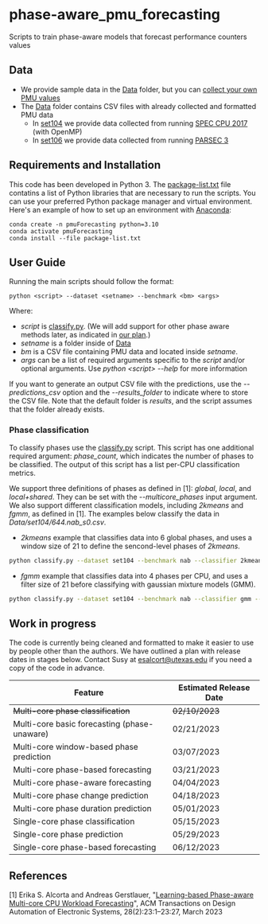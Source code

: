 # phase-aware_pmu_forecasting
Scripts to train phase-aware models that forecast performance counters values

## Data

* We provide sample data in the [Data](Data) folder, but you can [collect your own PMU values](https://github.com/esalcort/collectPMUEmon)
* The [Data](Data) folder contains CSV files with already collected and formatted PMU data
    * In [set104](Data/set104/) we provide data collected from running [SPEC CPU 2017](https://www.spec.org/cpu2017/)  (with OpenMP)
    * In [set106](Data/set106/) we provide data collected from running [PARSEC 3](https://parsec.cs.princeton.edu/parsec3-doc.htm)


## Requirements and Installation
This code has been developed in Python 3. The [package-list.txt](package-list.txt) file contatins a list of Python libraries that are necessary to run the scripts. You can use your preferred Python package manager and virtual environment. Here's an example of how to set up an environment with [Anaconda](https://www.anaconda.com/):

```shell
conda create -n pmuForecasting python=3.10
conda activate pmuForecasting
conda install --file package-list.txt
```

## User Guide
Running the main scripts should follow the format:
```shell
python <script> --dataset <setname> --benchmark <bm> <args>
```
Where:
 * *script* is [classify.py](classify.py). (We will add support for other phase aware methods later, as indicated in [our plan](#work-in-progress).)
 * *setname* is a folder inside of [Data](Data)
 * *bm* is a CSV file containing PMU data and located inside *setname*.
 * *args* can be a list of required arguments specific to the *script* and/or optional arguments. Use *python \<script\> --help* for more information

If you want to generate an output CSV file with the predictions, use the *--predictions_csv* option and the *--results_folder* to indicate where to store the CSV file. Note that the default folder is *results*, and the script assumes that the folder already exists.


### Phase classification
To classify phases use the [classify.py](classify.py) script. This script has one additional required argument: *phase_count*, which indicates the number of phases to be classified.
The output of this script has a list per-CPU classification metrics.

We support three definitions of phases as defined in [1]: *global*, *local*, and *local+shared*. They can be set with the *--multicore_phases* input argument. We also support different classification models, including *2kmeans* and *fgmm*, as defined in [1]. The examples below classify the data in *Data/set104/644.nab_s0.csv*.
* *2kmeans* example that classifies data into 6 global phases, and uses a window size of 21 to define the sencond-level phases of *2kmeans*.
```bash
python classify.py --dataset set104 --benchmark nab --classifier 2kmeans --phase_count 6 --W 21 --multicore_phases global --input_counters CPI L2_RQSTS.MISS OFFCORE_REQUESTS.DEMAND_DATA_RD FP_ARITH_INST_RETIRED.SCALAR_DOUBLE BR_MISP_RETIRED.ALL_BRANCHES 
```
* *fgmm* example that classifies data into 4 phases per CPU, and uses a filter size of 21 before classifying with gaussian mixture models (GMM).
```bash
python classify.py --dataset set104 --benchmark nab --classifier gmm --phase_count 4 --filter_size 21 --multicore_phases local --input_counters CPI L2_RQSTS.MISS OFFCORE_REQUESTS.DEMAND_DATA_RD FP_ARITH_INST_RETIRED.SCALAR_DOUBLE BR_MISP_RETIRED.ALL_BRANCHES 
```

## Work in progress

The code is currently being cleaned and formatted to make it easier to use by people other than the authors. We have outlined a plan with release dates in stages below. Contact Susy at esalcort@utexas.edu if you need a copy of the code in advance.

| Feature | Estimated Release Date |
| --------| ---------------------- |
| ~~Multi-core phase classification~~ | ~~02/10/2023~~ |
| Multi-core basic forecasting (phase-unaware) | 02/21/2023 |
| Multi-core window-based phase prediction | 03/07/2023 |
| Multi-core phase-based forecasting | 03/21/2023 |
| Multi-core phase-aware forecasting | 04/04/2023 |
| Multi-core phase change prediction | 04/18/2023 |
| Multi-core phase duration prediction | 05/01/2023 |
| Single-core phase classification | 05/15/2023 |
| Single-core phase prediction | 05/29/2023 |
| Single-core phase-based forecasting | 06/12/2023 |


## References
[1] Erika S. Alcorta and Andreas Gerstlauer, "[Learning-based Phase-aware Multi-core CPU Workload Forecasting](http://doi.org/10.1145/3564929)", ACM Transactions on Design Automation of Electronic Systems, 28(2):23:1–23:27, March 2023